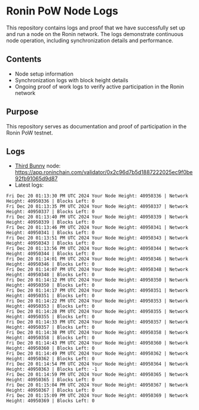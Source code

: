 # Ronin PoW Node Logs

This repository contains logs and proof that we have successfully set up and run a node on the Ronin network. The logs demonstrate continuous node operation, including synchronization details and performance.

## Contents

- Node setup information
- Synchronization logs with block height details
- Ongoing proof of work logs to verify active participation in the Ronin network

## Purpose

This repository serves as documentation and proof of participation in the Ronin PoW testnet.

## Logs

- [Third Bunny](https://thirdbunny.xyz/) node: https://app.roninchain.com/validator/0x2c96d7b5d1887222025ec9f0be92fb91065d9d87
- Latest logs:
```
Fri Dec 20 01:13:30 PM UTC 2024 Your Node Height: 40950336 | Network Height: 40950336 | Blocks Left: 0
Fri Dec 20 01:13:35 PM UTC 2024 Your Node Height: 40950337 | Network Height: 40950337 | Blocks Left: 0
Fri Dec 20 01:13:40 PM UTC 2024 Your Node Height: 40950339 | Network Height: 40950339 | Blocks Left: 0
Fri Dec 20 01:13:46 PM UTC 2024 Your Node Height: 40950341 | Network Height: 40950341 | Blocks Left: 0
Fri Dec 20 01:13:51 PM UTC 2024 Your Node Height: 40950343 | Network Height: 40950343 | Blocks Left: 0
Fri Dec 20 01:13:56 PM UTC 2024 Your Node Height: 40950344 | Network Height: 40950344 | Blocks Left: 0
Fri Dec 20 01:14:01 PM UTC 2024 Your Node Height: 40950346 | Network Height: 40950346 | Blocks Left: 0
Fri Dec 20 01:14:07 PM UTC 2024 Your Node Height: 40950348 | Network Height: 40950348 | Blocks Left: 0
Fri Dec 20 01:14:12 PM UTC 2024 Your Node Height: 40950350 | Network Height: 40950350 | Blocks Left: 0
Fri Dec 20 01:14:17 PM UTC 2024 Your Node Height: 40950351 | Network Height: 40950351 | Blocks Left: 0
Fri Dec 20 01:14:22 PM UTC 2024 Your Node Height: 40950353 | Network Height: 40950353 | Blocks Left: 0
Fri Dec 20 01:14:28 PM UTC 2024 Your Node Height: 40950355 | Network Height: 40950355 | Blocks Left: 0
Fri Dec 20 01:14:33 PM UTC 2024 Your Node Height: 40950357 | Network Height: 40950357 | Blocks Left: 0
Fri Dec 20 01:14:38 PM UTC 2024 Your Node Height: 40950358 | Network Height: 40950358 | Blocks Left: 0
Fri Dec 20 01:14:43 PM UTC 2024 Your Node Height: 40950360 | Network Height: 40950360 | Blocks Left: 0
Fri Dec 20 01:14:49 PM UTC 2024 Your Node Height: 40950362 | Network Height: 40950362 | Blocks Left: 0
Fri Dec 20 01:14:54 PM UTC 2024 Your Node Height: 40950364 | Network Height: 40950363 | Blocks Left: -1
Fri Dec 20 01:14:59 PM UTC 2024 Your Node Height: 40950365 | Network Height: 40950365 | Blocks Left: 0
Fri Dec 20 01:15:04 PM UTC 2024 Your Node Height: 40950367 | Network Height: 40950367 | Blocks Left: 0
Fri Dec 20 01:15:09 PM UTC 2024 Your Node Height: 40950369 | Network Height: 40950369 | Blocks Left: 0
```
